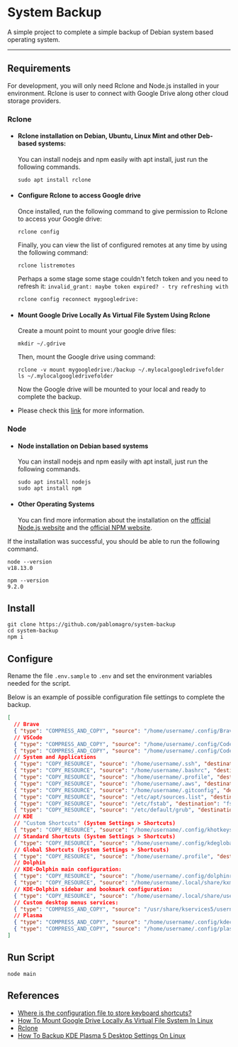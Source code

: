 # System Backup
A simple project to complete a simple backup of Debian system based operating system.

---
## Requirements
For development, you will only need Rclone and Node.js installed in your environment. Rclone is user to connect with Google Drive along other cloud storage providers.

### Rclone
- #### Rclone installation on Debian, Ubuntu, Linux Mint and other Deb-based systems:
  You can install nodejs and npm easily with apt install, just run the following commands.

      sudo apt install rclone

- #### Configure Rclone to access Google drive
  Once installed, run the following command to give permission to Rclone to access your Google drive:

      rclone config

  Finally, you can view the list of configured remotes at any time by using the following command:

      rclone listremotes

  Perhaps a some stage some stage couldn't fetch token and you need to refresh it: `invalid_grant: maybe token expired? - try refreshing with`

      rclone config reconnect mygoogledrive:

- ####  Mount Google Drive Locally As Virtual File System Using Rclone
  Create a mount point to mount your google drive files:

      mkdir ~/.gdrive

  Then, mount the Google drive using command:

      rclone -v mount mygoogledrive:/backup ~/.mylocalgoogledrivefolder
      ls ~/.mylocalgoogledrivefolder

  Now the Google drive will be mounted to your local and ready to complete the backup.

- Please check this [link](https://ostechnix.com/how-to-mount-google-drive-locally-as-virtual-file-system-in-linux/) for more information.

### Node
- #### Node installation on Debian based systems
  You can install nodejs and npm easily with apt install, just run the following commands.

      sudo apt install nodejs
      sudo apt install npm

- #### Other Operating Systems
  You can find more information about the installation on the [official Node.js website](https://nodejs.org/) and the [official NPM website](https://npmjs.org/).

If the installation was successful, you should be able to run the following command.

    node --version
    v18.13.0

    npm --version
    9.2.0

## Install
    git clone https://github.com/pablomagro/system-backup
    cd system-backup
    npm i

## Configure
Rename the file `.env.sample` to `.env` and set the environment variables needed for the script.

Below is an example of possible configuration file settings to complete the backup.

```json
[
  // Brave
  { "type": "COMPRESS_AND_COPY", "source": "/home/username/.config/BraveSoftware/Brave-Browser/", "destination": "brave-browser.tar.gz" },
  // VSCode
  { "type": "COMPRESS_AND_COPY", "source": "/home/username/.config/Code\\ -\\ Insiders/User/*.json", "destination": "code-insiders-backup.tar.gz" },
  { "type": "COMPRESS_AND_COPY", "source": "/home/username/.config/Code/User/*.json", "destination": "code-backup.tar.gz" },
  // System and Applications
  { "type": "COPY_RESOURCE", "source": "/home/username/.ssh", "destination": ".ssh" },
  { "type": "COPY_RESOURCE", "source": "/home/username/.bashrc", "destination": ".bashrc" },
  { "type": "COPY_RESOURCE", "source": "/home/username/.profile", "destination": ".profile" },
  { "type": "COPY_RESOURCE", "source": "/home/username/.aws", "destination": ".aws" },
  { "type": "COPY_RESOURCE", "source": "/home/username/.gitconfig", "destination": ".gitconfig" },
  { "type": "COPY_RESOURCE", "source": "/etc/apt/sources.list", "destination": "sources.list" },
  { "type": "COPY_RESOURCE", "source": "/etc/fstab", "destination": "fstab" },
  { "type": "COPY_RESOURCE", "source": "/etc/default/grub", "destination": "grub" },
  // KDE
  // "Custom Shortcuts" (System Settings > Shortcuts)
  { "type": "COPY_RESOURCE", "source": "/home/username/.config/khotkeysrc", "destination": "kde5-custom_shortcuts_khotkeysrc" },
  // Standard Shortcuts (System Settings > Shortcuts)
  { "type": "COPY_RESOURCE", "source": "/home/username/.config/kdeglobals", "destination": "kde5-standard_shortcuts_kdeglobals" },
  // Global Shortcuts (System Settings > Shortcuts)
  { "type": "COPY_RESOURCE", "source": "/home/username/.profile", "destination": "kde5-global_shortcuts_kglobalshortcutsrc" },
  // Dolphin
  // KDE-Dolphin main configuration:
  { "type": "COPY_RESOURCE", "source": "/home/username/.config/dolphinrc", "destination": "dolphin-backups-dolphinrc" },
  { "type": "COPY_RESOURCE", "source": "/home/username/.local/share/kxmlgui5/dolphin/dolphinui.rc", "destination": "dolphin-backups-dolphinui.rc" },
  // KDE-Dolphin sidebar and bookmark configuration:
  { "type": "COPY_RESOURCE", "source": "/home/username/.local/share/user-places.xbel", "destination": "dolphin-backups-user-places.xbel" },
  // Custom desktop menus services:
  { "type": "COMPRESS_AND_COPY", "source": "/usr/share/kservices5/username*.desktop", "destination": "kservices5.desktop.tar.gz" },
  // Plasma
  { "type": "COMPRESS_AND_COPY", "source": "/home/username/.config/kdeconnect/", "destination": "plasma-backups-kdeconnect.tar.gz" },
  { "type": "COMPRESS_AND_COPY", "source": "/home/username/.config/plasma", "destination": "plasma-backups-plasma.tar.gz" }
]
```

## Run Script

    node main

## References

- [Where is the configuration file to store keyboard shortcuts?](https://forum.kde.org/viewtopic.php?t=151477)
- [How To Mount Google Drive Locally As Virtual File System In Linux](https://ostechnix.com/how-to-mount-google-drive-locally-as-virtual-file-system-in-linux/)
- [Rclone](https://rclone.org/)
- [How To Backup KDE Plasma 5 Desktop Settings On Linux](https://www.addictivetips.com/ubuntu-linux-tips/backup-kde-plasma-5-desktop-linux/)

